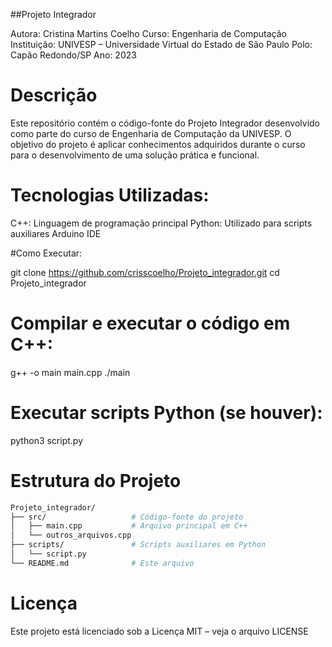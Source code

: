 ##Projeto Integrador

Autora: Cristina Martins Coelho
Curso: Engenharia de Computação
Instituição: UNIVESP – Universidade Virtual do Estado de São Paulo
Polo: Capão Redondo/SP
Ano: 2023

# Descrição

Este repositório contém o código-fonte do Projeto Integrador desenvolvido como parte do curso de Engenharia de Computação da UNIVESP. O objetivo do projeto é aplicar conhecimentos adquiridos durante o curso para o desenvolvimento de uma solução prática e funcional.

# Tecnologias Utilizadas: 
C++: Linguagem de programação principal
Python: Utilizado para scripts auxiliares
Arduino IDE

#Como Executar:

git clone https://github.com/crisscoelho/Projeto_integrador.git
cd Projeto_integrador

# Compilar e executar o código em C++:

g++ -o main main.cpp
./main

# Executar scripts Python (se houver):

python3 script.py

# Estrutura do Projeto

```bash
Projeto_integrador/
├── src/                   # Código-fonte do projeto
│   ├── main.cpp           # Arquivo principal em C++
│   └── outros_arquivos.cpp
├── scripts/               # Scripts auxiliares em Python
│   └── script.py
└── README.md              # Este arquivo
```




# Licença

Este projeto está licenciado sob a Licença MIT – veja o arquivo LICENSE

